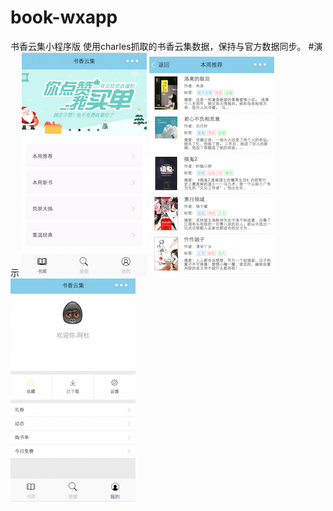 # book-wxapp
书香云集小程序版
使用charles抓取的书香云集数据，保持与官方数据同步。
#演示
![image]( https://github.com/jiandandkl/book-wxapp/raw/master/images/screenshot/main.png)
![image]( https://github.com/jiandandkl/book-wxapp/raw/master/images/screenshot/list.png)
![image]( https://github.com/jiandandkl/book-wxapp/raw/master/images/screenshot/personal.png)


